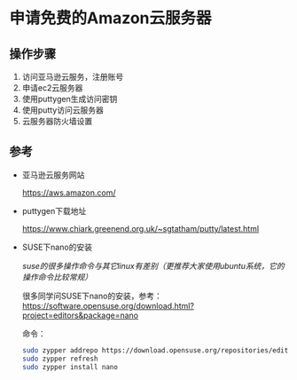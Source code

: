 # 申请免费的Amazon云服务器

## 操作步骤

1. 访问亚马逊云服务，注册账号
2. 申请ec2云服务器
3. 使用puttygen生成访问密钥
4. 使用putty访问云服务器
5. 云服务器防火墙设置

## 参考

- 亚马逊云服务网站

    https://aws.amazon.com/

- puttygen下载地址

    https://www.chiark.greenend.org.uk/~sgtatham/putty/latest.html

- SUSE下nano的安装

    *suse的很多操作命令与其它linux有差别（更推荐大家使用ubuntu系统，它的操作命令比较常规）*

    很多同学问SUSE下nano的安装，参考：https://software.opensuse.org/download.html?project=editors&package=nano

    命令：

    ```sh
    sudo zypper addrepo https://download.opensuse.org/repositories/editors/SLE_15/editors.repo
    sudo zypper refresh
    sudo zypper install nano
    ```
